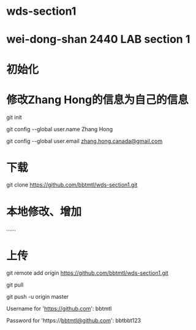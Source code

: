# wds-section1
# wei-dong-shan 2440 LAB section 1

# 初始化
# 修改Zhang Hong的信息为自己的信息
git init

git config --global user.name Zhang Hong

git config --global user.email zhang.hong.canada@gmail.com

# 下载
git clone https://github.com/bbtmtl/wds-section1.git

# 本地修改、增加
......

# 上传
git remote add origin https://github.com/bbtmtl/wds-section1.git

git pull 

git push -u origin master

  Username for 'https://github.com': bbtmtl

  Password for 'https://bbtmtl@github.com': bbtbbt123


